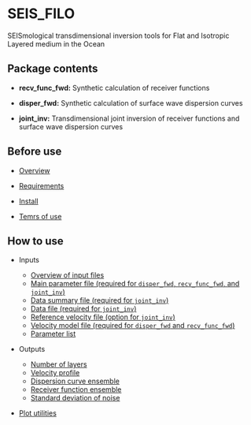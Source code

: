 # SEIS_FILO 
SEISmological transdimensional inversion tools for Flat and Isotropic Layered medium in the Ocean

## Package contents

* __recv_func_fwd:__ Synthetic calculation of receiver functions

* __disper_fwd:__ Synthetic calculation of surface wave dispersion curves

* __joint_inv:__ Transdimensional joint inversion of receiver functions and surface wave dispersion curves

## Before use

* [Overview](overview.md)

* [Requirements](requirements.md)

* [Install](install.md)

* [Temrs of use](terms_of_use.md)


## How to use

* Inputs
    * [Overview of input files](overview_of_input_files.md)
    * [Main parameter file (required for `disper_fwd`, `recv_func_fwd`, and `joint_inv`)](main_parameter_file.md)
    * [Data summary file (required for `joint_inv`)](data_summary_file.md)
    * [Data file (required for `joint_inv`)](data_file.md)
    * [Reference velocity file (option for `joint_inv`)](reference_velocity_file.md)
    * [Velocity model file (required for `disper_fwd` and `recv_func_fwd`)](velocity_model_file.md)
    * [Parameter list](parameter_list.md)	

* Outputs
    * [Number of layers](number_of_layers.md)
    * [Velocity profile](velocity_profile.md)
    * [Dispersion curve ensemble](dispersion_curve_ensemble.md)
    * [Receiver function ensemble](receiver_function_ensemble.md)
    * [Standard deviation of noise](standard_deviation_of_noise.md)
* [Plot utilities](plot_utilities.md)
